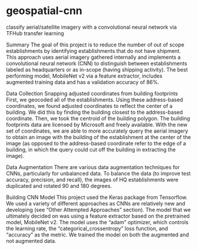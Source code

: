 # geospatial-cnn
classify aerial/satellite imagery with a convolutional neural network via TFHub transfer learning

Summary
The goal of this project is to reduce the number of out of scope establishments by identifying establishments that do not have shipment. This approach uses aerial imagery gathered internally and implements a convolutional neural network (CNN) to distinguish between establishments labeled as headquarters or as in-scope (having shipping activity). The best performing model, MobileNet v2 via a feature extractor, includes augmented training data and has a validation accuracy of 86%. 

Data Collection
Snapping adjusted coordinates from building footprints
First, we geocoded all of the establishments. Using these address-based coordinates, we found adjusted coordinates to reflect the center of a building. We did this by finding the building closest to the address-based coordinate. Then, we took the centroid of the building polygon. The building footprints data are licensed by Microsoft and freely available. 
With the new set of coordinates, we are able to more accurately query the aerial imagery to obtain an image with the building of the establishment at the center of the image (as opposed to the address-based coordinate refer to the edge of a building, in which the query could cut off the building in extracting the image).

Data Augmentation
There are various data augmentation techniques for CNNs, particularly for unbalanced data. To balance the data (to improve test accuracy, precision, and recall), the images of HQ establishments were duplicated and rotated 90 and 180 degrees.

Building CNN Model
This project used the Keras package from Tensorflow. We used a variety of different approaches as CNNs are relatively new and developing (see “Other Attempted Approaches” section). The model that we ultimately decided on was using a feature extractor based on the pretrained model, MobileNet v2.
The model uses the “adam” optimizer, which controls the learning rate, the “categorical_crossentropy” loss function, and “accuracy” as the metric. We trained the model on both the augmented and not augmented data.
